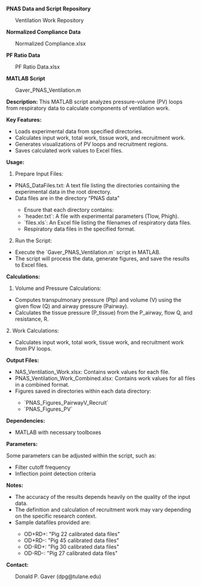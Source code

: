 **PNAS Data and Script Repository**
<ul>
  Ventilation Work Repository
</ul>

**Normalized Compliance Data**
<ul>
  Normalized Compliance.xlsx
</ul>

**PF Ratio Data**
<ul>
  PF Ratio Data.xlsx
</ul>

**MATLAB Script**
<ul>
  Gaver_PNAS_Ventilation.m
</ul>

**Description:**
This MATLAB script analyzes pressure-volume (PV) loops from respiratory data to calculate components of ventilation work. 

**Key Features:** 
<ul>
<li>Loads experimental data from specified directories. </li>
<li>Calculates input work, total work, tissue work, and recruitment work. </li>
<li>Generates visualizations of PV loops and recruitment regions. </li>
<li>Saves calculated work values to Excel files. </li>
</ul>

**Usage:** 
1. Prepare Input Files: 
<ul>
  <li>	PNAS_DataFiles.txt: A text file listing the directories containing the experimental data in the root directory. </li>
<li>	Data files are in the directory “PNAS data”</li>
<ul>
  <li>	Ensure that each directory contains: </li>
<li>	`header.txt`: A file with experimental parameters (Tlow, Phigh). </li>
<li>	`files.xls`: An Excel file listing the filenames of respiratory data files. </li>
<li>	Respiratory data files in the specified format.</li>
</ul>  
</ul>

2. Run the Script: 
<ul>
  <li>Execute the `Gaver_PNAS_Ventilation.m` script in MATLAB. </li>
<li>The script will process the data, generate figures, and save the results to Excel files. </li>
</ul>
  
**Calculations:**
1.	Volume and Pressure Calculations:
<ul>
  <li>Computes transpulmonary pressure (Ptp) and volume (V) using the given flow (Q) and airway pressure (Pairway).</li>
<li>Calculates the tissue pressure (P_tissue) from the P_airway, flow Q, and resistance, R. </li>
</ul>
2.	Work Calculations:
<ul>
  <li>Calculates input work, total work, tissue work, and recruitment work from PV loops. </li>
</ul>

**Output Files:** 
<ul>
  <li>NAS_Ventilation_Work.xlsx: Contains work values for each file.</li>
 <li>PNAS_Ventilation_Work_Combined.xlsx: Contains work values for all files in a combined format.</li>
 <li>Figures saved in directories within each data directory:</li>
<ul>
 <li>`PNAS_Figures_PairwayV_Recruit` </li>
<li>`PNAS_Figures_PV` </li>
</ul>
</ul>

**Dependencies:**
<ul>
  <li>	MATLAB with necessary toolboxes </li>
</ul>

**Parameters:**

Some parameters can be adjusted within the script, such as: 
<ul>
  <li>	Filter cutoff frequency  </li>
 <li>	Inflection point detection criteria</li>
</ul>
 

**Notes:**
<ul>
  <li>	The accuracy of the results depends heavily on the quality of the input data.  </li>
  <li>The definition and calculation of recruitment work may vary depending on the specific research context. </li>
  <li>Sample datafiles provided are:</li>
<ul>
     <li>OD+RD+: "Pig 22 calibrated data files"</li>
     <li>OD+RD-: "Pig 45 calibrated data files"</li>
     <li>OD-RD+: "Pig 30 calibrated data files"</li>  
    <li>OD-RD-: "Pig 27 calibrated data files"</li>  
</ul>
  </ul>


**Contact:**
<ul>
Donald P. Gaver (dpg@tulane.edu)
  </ul>

